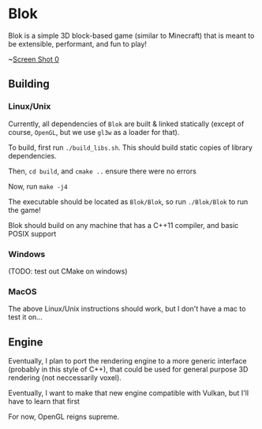 # Blok

Blok is a simple 3D block-based game (similar to Minecraft) that is meant to be extensible, performant, and fun to play!

~[Screen Shot 0](./screenshots/SS0.png)


## Building

### Linux/Unix

Currently, all dependencies of `Blok` are built & linked statically (except of course, `OpenGL`, but we use `gl3w` as a loader for that).

To build, first run `./build_libs.sh`. This should build static copies of library dependencies. 

Then, `cd build`, and `cmake ..` ensure there were no errors

Now, run `make -j4`

The executable should be located as `Blok/Blok`, so run `./Blok/Blok` to run the game!

Blok should build on any machine that has a C++11 compiler, and basic POSIX support

### Windows

(TODO: test out CMake on windows)

### MacOS

The above Linux/Unix instructions should work, but I don't have a mac to test it on...


## Engine

Eventually, I plan to port the rendering engine to a more generic interface (probably in this style of C++), that could be used for general purpose 3D rendering (not neccessarily voxel).

Eventually, I want to make that new engine compatible with Vulkan, but I'll have to learn that first

For now, OpenGL reigns supreme.



